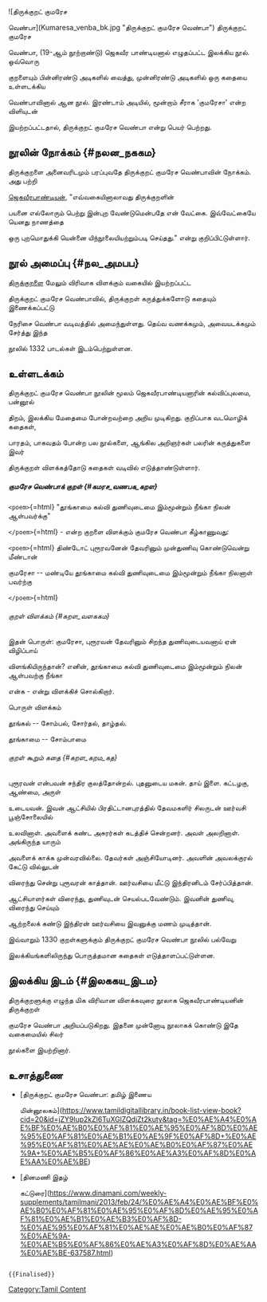 ![திருக்குறட் குமரேச
வெண்பா](Kumaresa_venba_bk.jpg "திருக்குறட் குமரேச வெண்பா") திருக்குறட் குமரேச
வெண்பா, (19-ஆம் நூற்றாண்டு) ஜெகவீர பாண்டியனால் எழுதப்பட்ட இலக்கிய நூல். ஒவ்வொரு
குறளையும் பின்னிரண்டு அடிகளில் வைத்து, முன்னிரண்டு அடிகளில் ஒரு கதையை உள்ளடக்கிய
வெண்பாவினால் ஆன நூல். இரண்டாம் அடியில், மூன்றாம் சீராக 'குமரேசா' என்ற விளியுடன்
இயற்றப்பட்டதால், திருக்குறட் குமரேச வெண்பா என்று பெயர் பெற்றது.

## நூலின் நோக்கம் {#நலன_நககம}

திருக்குறளை அனைவரிடமும் பரப்புவதே திருக்குறட் குமரேச வெண்பாவின் நோக்கம். அது பற்றி
[ஜெகவீரபாண்டியன்](ஜெகவீரபாண்டியன் "wikilink"), "எவ்வகையினாலாவது திருக்குறளின்
பயனை எல்லோரும் பெற்று இன்புற வேண்டுமென்பதே என் வேட்கை. இவ்வேட்கையே யெனது நாணத்தை
ஒரு புறமொதுக்கி யென்னை யிந்நூலையியற்றும்படி செய்தது." என்று குறிப்பிட்டுள்ளார்.

## நூல் அமைப்பு {#நல_அமபப}

[திருக்குறளை](திருக்குறள் "wikilink") மேலும் விரிவாக விளக்கும் வகையில் இயற்றப்பட்ட
திருக்குறட் குமரேச வெண்பாவில், திருக்குறள் கருத்துக்களோடு கதையும் இணைக்கப்பட்டு
நேரிசை வெண்பா வடிவத்தில் அமைந்துள்ளது. தெய்வ வணக்கமும், அவையடக்கமும் சேர்த்து இந்த
நூலில் 1332 பாடல்கள் இடம்பெற்றுள்ளன.

## உள்ளடக்கம்

திருக்குறட் குமரேச வெண்பா நூலின் மூலம் ஜெகவீரபாண்டியனாரின் கல்விப்புலமை, பன்னூல்
திறம், இலக்கிய மேதைமை போன்றவற்றை அறிய முடிகிறது. குறிப்பாக வடமொழிக் கதைகள்,
பாரதம், பாகவதம் போன்ற பல நூல்களை, ஆங்கில அறிஞர்கள் பலரின் கருத்துகளை இவர்
திருக்குறள் விளக்கத்தோடு கதைகள் வடிவில் எடுத்தாண்டுள்ளார்.

##### குமரேச வெண்பாக் குறள் {#கமரச_வணபக_கறள}

`<poem>`{=html} "தூங்காமை கல்வி துணிவுடைமை இம்மூன்றும் நீங்கா நிலன் ஆள்பவர்க்கு"
`</poem>`{=html} - என்ற குறளை விளக்கும் குமரேச வெண்பா கீழ்காணுவது:
`<poem>`{=html} திண்டோட் புரூரவனேன் தேவரினும் முன்துணிவு கொண்டுவென்று மீண்டான்
குமரேசா -- மண்டியே தூங்காமை கல்வி துணிவுடைமை இம்மூன்றும் நீங்கா நிலனாள் பவர்ற்கு
`</poem>`{=html}

###### குறள் விளக்கம் {#கறள_வளககம}

இதன் பொருள்: குமரேசா, புரூரவன் தேவரினும் சிறந்த துணிவுடையவனாய் ஏன் விழிப்பாய்
விளங்கியிருந்தான்? எனின், தூங்காமை கல்வி துணிவுடைமை இம்மூன்றும் நிலன் ஆள்பவற்கு நீங்கா
என்க - என்று விளக்கிச் சொல்கிறார்.

பொருள் விளக்கம்

தூங்கல் -- சோம்பல், சோர்தல், தாழ்தல்.

தூங்காமை -- சோம்பாமை

###### குறள் கூறும் கதை {#கறள_கறம_கத}

புரூரவன் என்பவன் சந்திர குலத்தோன்றல். புதனுடைய மகன். தாய் இளை. கட்டழகு, ஆண்மை, அருள்
உடையவன். இவன் ஆட்சியில் பிரதிட்டானபுரத்தில் தேவமகளிர் சிலருடன் ஊர்வசி பூஞ்சோலையில்
உலவினாள். அவளைக் கண்ட அசுரர்கள் கடத்திச் சென்றனர். அவள் அலறினாள். அங்கிருந்த யாரும்
அவளைக் காக்க முன்வரவில்லை. தேவர்கள் அஞ்சியோடினர். அவளின் அவலக்குரல் கேட்டு வில்லுடன்
விரைந்து சென்று புரூவரன் காத்தான். ஊர்வசியை மீட்டு இந்திரனிடம் சேர்ப்பித்தான்.

ஆட்சியாளர்கள் விரைந்து, துணிவுடன் செயல்படவேண்டும். இவனின் துணிவு, விரைந்து செய்யும்
ஆற்றலைக் கண்டு இந்திரன் ஊர்வசியை இவனுக்கு மணம் முடித்தான்.

இவ்வாறும் 1330 குறள்களுக்கும் திருக்குறட் குமரேச வெண்பா நூலில் பல்வேறு
இலக்கியங்களிலிருந்து பொருத்தமான கதைகள் எடுத்தாளப்பட்டுள்ளன.

## இலக்கிய இடம் {#இலககய_இடம}

திருக்குறளுக்கு எழுந்த மிக விரிவான விளக்கவுரை நூலாக ஜெகவீரபாண்டியனின் திருக்குறள்
குமரேச வெண்பா அறியப்படுகிறது. இதனை முன்னோடி நூலாகக் கொண்டு இதே வகைமையில் சிலர்
நூல்களை இயற்றினார்.

## உசாத்துணை

-   [திருக்குறட் குமரேச வெண்பா: தமிழ் இணைய
    மின்னூலகம்](https://www.tamildigitallibrary.in/book-list-view-book?cid=20&id=jZY9lup2kZl6TuXGlZQdjZt2kuty&tag=%E0%AE%A4%E0%AE%BF%E0%AE%B0%E0%AF%81%E0%AE%95%E0%AF%8D%E0%AE%95%E0%AF%81%E0%AE%B1%E0%AE%9F%E0%AF%8D+%E0%AE%95%E0%AF%81%E0%AE%AE%E0%AE%B0%E0%AF%87%E0%AE%9A+%E0%AE%B5%E0%AF%86%E0%AE%A3%E0%AF%8D%E0%AE%AA%E0%AE%BE)
-   [தினமணி இதழ்
    கட்டுரை](https://www.dinamani.com/weekly-supplements/tamilmani/2013/feb/24/%E0%AE%A4%E0%AE%BF%E0%AE%B0%E0%AF%81%E0%AE%95%E0%AF%8D%E0%AE%95%E0%AF%81%E0%AE%B1%E0%AE%B3%E0%AF%8D-%E0%AE%95%E0%AF%81%E0%AE%AE%E0%AE%B0%E0%AF%87%E0%AE%9A-%E0%AE%B5%E0%AF%86%E0%AE%A3%E0%AF%8D%E0%AE%AA%E0%AE%BE-637587.html)

```{=mediawiki}
{{Finalised}}
```
[Category:Tamil Content](Category:Tamil_Content "wikilink")
